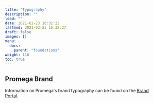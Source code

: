 ```yaml
---
title: "Typography"
description: ""
lead: ""
date: 2021-02-23 16:32:22
lastmod: 2021-02-23 16:32:27
draft: false
images: []
menu:
  docs:
    parent: "foundations"
weight: 110
toc: true
---
```


## Promega Brand
Information on Promega's brand typography can be found on the [Brand Portal](https://promega.widencollective.com/portals/op7opfpe/TypographyPromegaBrand).
